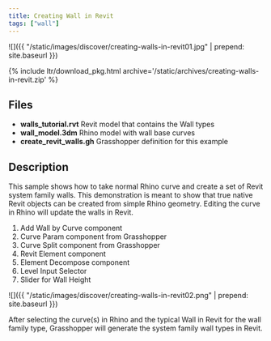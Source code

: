 ```yaml
---
title: Creating Wall in Revit
tags: ["wall"]
---
```


<!-- banner image -->
![]({{ "/static/images/discover/creating-walls-in-revit01.jpg" | prepend: site.baseurl }})

{% include ltr/download_pkg.html archive='/static/archives/creating-walls-in-revit.zip' %}

## Files

- **walls_tutorial.rvt** Revit model that contains the Wall types
- **wall_model.3dm** Rhino model with wall base curves
- **create_revit_walls.gh** Grasshopper definition for this example

## Description

This sample shows how to take normal Rhino curve and create a set of Revit system family walls. This demonstration is meant to show that true native Revit objects can be created from simple Rhino geometry. Editing the curve in Rhino will update the walls in Revit.

1. Add Wall by Curve component
1. Curve Param component from Grasshopper
1. Curve Split component from Grasshopper
1. Revit Element component
1. Element Decompose component
1. Level Input Selector
1. Slider for Wall Height

![]({{ "/static/images/discover/creating-walls-in-revit02.png" | prepend: site.baseurl }})

After selecting the curve(s) in Rhino and the typical Wall in Revit for the wall family type, Grasshopper will generate the system family wall types in Revit.
